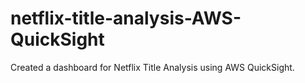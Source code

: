 # netflix-title-analysis-AWS-QuickSight
Created a dashboard for Netflix Title Analysis using AWS QuickSight.
